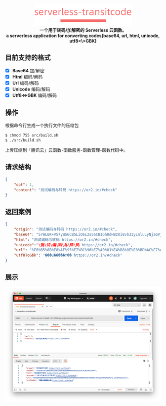 <p align="center">
  <img src="./images/banner.png">
  <br/>
  <b> 一个用于转码/加解密的 Serverless 云函数。 </b>
  <br />
  <b> a serverless application for converting codes(base64, url, html, unicode, utf8<\>GBK) </b>
</p>

## 目前支持的格式
- [X] **Base64**         加/解密 
- [X] **Html**              编码/解码
- [X] **Url**                  编码/解码
- [X] **Unicode**        编码/解码
- [X] **Utf8<=\>GBK** 编码/解码 

## 操作

根据命令行生成一个执行文件的压缩包

```console
$ chmod 755 src/build.sh
$ ./src/build.sh
```

上传压缩到「腾讯云」云函数-函数服务-函数管理-函数代码中。

## 请求结构

```json
{
    "opt": 1,
    "content": "测试编码与转码 https://or2.in/#check"
}
```

## 返回案例

```json
{
    "origin": "测试编码与转码 https://or2.in/#check",
    "base64": "5rWL6K+V57yW56CB5LiO6L2s56CBIGh0dHBzOi8vb3IyLmluLyNjaGVjaw==",
    "html": "测试编码与转码 https://or2.in/#check",
    "unicode":"\测\试\编\码\与\转\码 https://or2.in/#check",
    "url": "%E6%B5%8B%E8%AF%95%E7%BC%96%E7%A0%81%E4%B8%8E%E8%BD%AC%E7%A0%81+https%3A%2F%2For2.in%2F%23check",
    "utf8ToGbk": "���Ա�����ת�� https://or2.in/#check"
}
```

## 展示

![](./images/demo.png)
